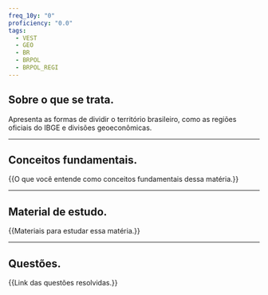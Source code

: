 ```yaml
---
freq_10y: "0"
proficiency: "0.0"
tags:
  - VEST
  - GEO
  - BR
  - BRPOL
  - BRPOL_REGI
---
```

## Sobre o que se trata.

Apresenta as formas de dividir o território brasileiro, como as regiões oficiais do IBGE e divisões geoeconômicas.

--- 
## Conceitos fundamentais.

{{O que você entende como conceitos fundamentais dessa matéria.}}

---
## Material de estudo.

{{Materiais para estudar essa matéria.}}

--- 
## Questões.

{{Link das questões resolvidas.}}